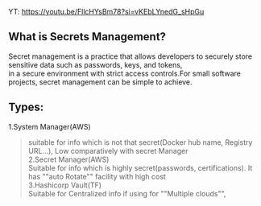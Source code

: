 YT: https://youtu.be/FllcHYsBm78?si=vKEbLYnedG_sHpGu

What is Secrets Management? 
-----------------------

Secret management is a practice that allows developers to securely store sensitive data such as passwords, keys, and tokens,   
in a secure environment with strict access controls.For small software projects, secret management can be simple to achieve.  

Types:
-----

1.System Manager(AWS)  
  > suitable for info which  is not that secret(Docker hub name, Registry URL...), Low comparatively with secret Manager  
2.Secret Manager(AWS)  
  > Suitable for info which is highly secret(passwords, certifications). It has ""auto Rotate"" facility with high cost  
3.Hashicorp Vault(TF)  
  > Suitable for Centralized info if using for ""Multiple clouds"",   
